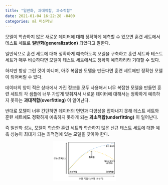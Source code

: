 ```yaml
---
title: "일반화, 과대적합, 과소적합"
date: 2021-01-04 16:22:28 -0400
categories: ml 머신러닝
---
```

모델이 학습하지 않은 새로운 데이터에 대해 정확하게 예측할 수 있으면 훈련 세트에서 테스트 세트로 **일반화(generalization)** 되었다고 말한다.

일반적으로 훈련 세트에 대해 정확하게 예측하도록 모델을 구축하고 훈련 세트와 테스트 세트가 매우 비슷하다면 모델이 테스트 세트에서도 정확히 예측하리라 기대할 수 있다.

하지만 항상 그런 것이 아니며, 아주 복잡한 모델을 만든다면 훈련 세트에만 정확한 모델이 되어버릴 수 있다.

데이터의 양이 적은 상태에서 가진 정보를 모두 사용해서 너무 복잡한 모델을 만들면 훈련 세트의 각 샘플에 너무 가깝게 맞춰져서 새로운 데이터에 대해서는 정확하게 예측하지 못하는 
**과대적합(overfitting)** 이 일어난다.

반대로 모델이 너무 간단하면 데이터의 면면과 다양성을 잡아내지 못해 테스트 세트와 훈련 세트에도 정확하게 예측하지 못하게 되는 **과소적합(underfitting)** 이 일어난다.

즉 일반화 성능, 모델이 학습한 훈련 세트와 학습하지 않은 신규 테스트 세트에 대한 예측 성능이 최대가 되는 최적점에 있는 모델을 찾아야 한다.

<p align="center"><img src="/_posts/img1.PNG" width="40%" height="30%" title="" alt=""></img></p>
